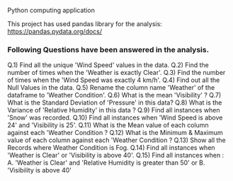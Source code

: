 
 Python computing application
 
 This project has used pandas library for the analysis: https://pandas.pydata.org/docs/
  
### Following Questions have been answered in the analysis.
  
 Q.1)  Find all the unique 'Wind Speed' values in the data.
 Q.2) Find the number of times when the 'Weather is exactly Clear'.
 Q.3) Find the number of times when the 'Wind Speed was exactly 4 km/h'.
 Q.4) Find out all the Null Values in the data.
 Q.5) Rename the column name 'Weather' of the dataframe to 'Weather Condition'.
 Q.6) What is the mean 'Visibility' ?
 Q.7) What is the Standard Deviation of 'Pressure'  in this data?
 Q.8) What is the Variance of 'Relative Humidity' in this data ?
 Q.9) Find all instances when 'Snow' was recorded.
 Q.10) Find all instances when 'Wind Speed is above 24' and 'Visibility is 25'.
 Q.11) What is the Mean value of each column against each 'Weather Condition ?
 Q.12) What is the Minimum & Maximum value of each column against each 'Weather Condition ?
 Q.13) Show all the Records where Weather Condition is Fog.
 Q.14) Find all instances when 'Weather is Clear' or 'Visibility is above 40'.
Q.15) Find all instances when :
 A. 'Weather is Clear' and 'Relative Humidity is greater than 50'
   or
 B. 'Visibility is above 40'
 

